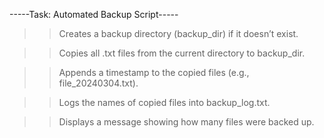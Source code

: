 -----Task: Automated Backup Script-----

>> Creates a backup directory (backup_dir) if it doesn’t exist.

>> Copies all .txt files from the current directory to backup_dir.

>> Appends a timestamp to the copied files (e.g., file_20240304.txt).

>> Logs the names of copied files into backup_log.txt.

>> Displays a message showing how many files were backed up.
